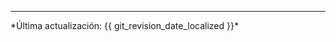 ---

<div class="footer-section">
    <p>
        *Última actualización: {{ git_revision_date_localized }}*
    </p>
</div>
